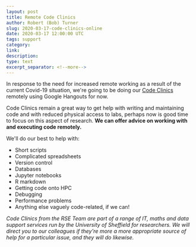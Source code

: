 ```yaml
---
layout: post
title: Remote Code Clinics
author: Robert (Bob) Turner
slug: 2020-03-17-code-clinics-online
date: 2020-03-17 12:00:00 UTC
tags: support
category:
link:
description:
type: text
excerpt_separator: <!--more-->
---
```


In response to the need for increased remote working as a result of the current Covid-19 situation, we're going to be doing our [Code Clinics](/support/code-clinic) remotely using Google Hangouts for now.

Code Clinics remain a great way to get help with writing and maintaining code and with reduced physical access to labs, perhaps now is good time to focus on this aspect of research. **We can offer advice on working with and executing code remotely.**

<!--more-->

We'll do our best to help with:

- Short scripts
- Complicated spreadsheets
- Version control
- Databases
- Jupyter notebooks
- R markdown
- Getting code onto HPC
- Debugging
- Performance problems
- Anything else vaguely code-related, if we can!

*Code Clinics from the RSE Team are part of a range of IT, maths and data support services run by the University of Sheffield for researchers. We will direct you to our colleagues if they're more a more appropriate source of help for a particular issue, and they will do likewise.*